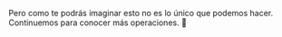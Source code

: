 Pero como te podrás imaginar esto no es lo único que podemos hacer. Continuemos para conocer más operaciones. :raised_hands: 